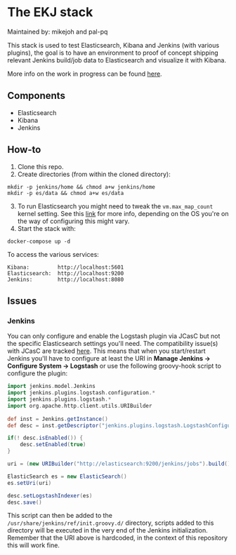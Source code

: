 # The EKJ stack

Maintained by: mikejoh and pal-pq

This stack is used to test Elasticsearch, Kibana and Jenkins (with various plugins), the goal is to have an environment to proof of concept shipping relevant Jenkins build/job data to Elasticsearch and visualize it with Kibana.

More info on the work in progress can be found [here](https://github.com/mikejoh/ekj-stack/blob/master/TESTING_PLUGINS.md).

## Components

* Elasticsearch
* Kibana
* Jenkins

## How-to

1. Clone this repo.
2. Create directories (from within the cloned directory):
```
mkdir -p jenkins/home && chmod a+w jenkins/home
mkdir -p es/data && chmod a+w es/data
```
3. To run Elasticsearch you might need to tweak the `vm.max_map_count` kernel setting. See this [link](https://www.elastic.co/guide/en/elasticsearch/reference/current/vm-max-map-count.html) for more info, depending on the OS you're on the way of configuring this might vary.
4. Start the stack with:
```
docker-compose up -d
```

To access the various services:
```
Kibana:         http://localhost:5601
Elasticsearch:  http://localhost:9200
Jenkins:        http://localhost:8080
```

## Issues

### Jenkins

You can only configure and enable the Logstash plugin via JCasC but not the specific Elasticsearch settings you'll need. The compatibility issue(s) with JCasC are tracked [here](https://issues.jenkins-ci.org/browse/JENKINS-52697). This means that when you start/restart Jenkins you'll have to configure at least the URI in **Manage Jenkins -> Configure System -> Logstash** or use the following groovy-hook script to configure the plugin:

```groovy
import jenkins.model.Jenkins
import jenkins.plugins.logstash.configuration.*
import jenkins.plugins.logstash.*
import org.apache.http.client.utils.URIBuilder
  
def inst = Jenkins.getInstance()
def desc = inst.getDescriptor("jenkins.plugins.logstash.LogstashConfiguration")

if(! desc.isEnabled()) {
	desc.setEnabled(true)
}

uri = (new URIBuilder("http://elasticsearch:9200/jenkins/jobs").build())

ElasticSearch es = new ElasticSearch()
es.setUri(uri)

desc.setLogstashIndexer(es)
desc.save()
```

This script can then be added to the `/usr/share/jenkins/ref/init.groovy.d/` directory, scripts added to this directory will be executed in the very end of the Jenkins initialization. Remember that the URI above is hardcoded, in the context of this repository this will work fine.
